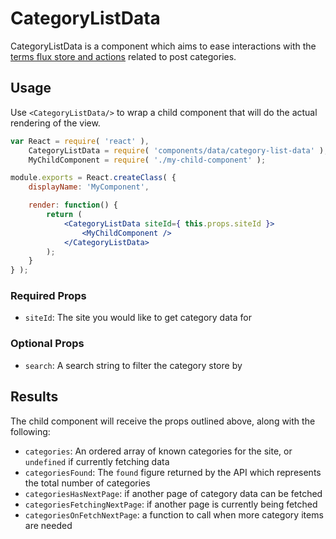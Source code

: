 CategoryListData
================

CategoryListData is a component which aims to ease interactions with the
[terms flux store and actions](../../../lib/terms) related to post categories.

## Usage

Use `<CategoryListData/>` to wrap a child component that will do the actual
rendering of the view.

```jsx
var React = require( 'react' ),
	CategoryListData = require( 'components/data/category-list-data' ),
	MyChildComponent = require( './my-child-component' );

module.exports = React.createClass( {
	displayName: 'MyComponent',

	render: function() {
		return (
			<CategoryListData siteId={ this.props.siteId }>
				<MyChildComponent />
			</CategoryListData>
		);
	}
} );
```

### Required Props

- `siteId`: The site you would like to get category data for

### Optional Props

- `search`: A search string to filter the category store by

## Results

The child component will receive the props outlined above, along with the following:

- `categories`: <Array> An ordered array of known categories for the site, or `undefined` if currently fetching data
- `categoriesFound`: <Number> The `found` figure returned by the API which represents the total number of categories
- `categoriesHasNextPage`: <Boolean> if another page of category data can be fetched
- `categoriesFetchingNextPage`: <Boolean> if another page is currently being fetched
- `categoriesOnFetchNextPage`: <Function> a function to call when more category items are needed

